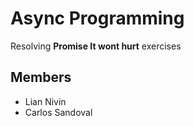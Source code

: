 # Async Programming

Resolving **Promise It wont hurt** exercises

## Members

- Lian Nivin
- Carlos Sandoval
